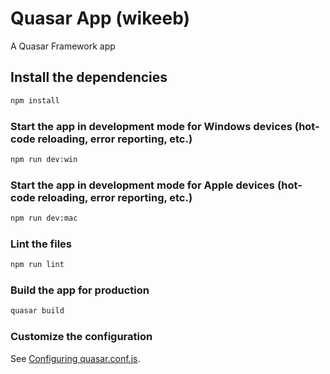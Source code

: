 # Quasar App (wikeeb)

A Quasar Framework app

## Install the dependencies
```bash
npm install
```

### Start the app in development mode for Windows devices (hot-code reloading, error reporting, etc.)
```bash
npm run dev:win
```

### Start the app in development mode for Apple devices (hot-code reloading, error reporting, etc.)
```bash
npm run dev:mac
```

### Lint the files
```bash
npm run lint
```

### Build the app for production
```bash
quasar build
```

### Customize the configuration
See [Configuring quasar.conf.js](https://v2.quasar.dev/quasar-cli/quasar-conf-js).
